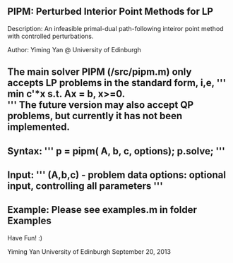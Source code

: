 PIPM: Perturbed Interior Point Methods for LP
---------------------------------------------------------------------------
Description:
An infeasible primal-dual path-following inteiror point method with 
controlled perturbations.

Author: Yiming Yan @ University of Edinburgh

The main solver PIPM (/src/pipm.m) only accepts LP problems 
in the standard form, i,e,
'''
        min c'*x s.t. Ax = b, x>=0.        
'''
The future version may also accept QP problems, but currently it has not 
been implemented.
---------------------------------------------------------------------------
Syntax:
'''
        p = pipm( A, b, c, options);
        p.solve;
'''
---------------------------------------------------------------------------
Input: 
'''
        (A,b,c) - problem data
        options: optional input, controlling all parameters
'''
---------------------------------------------------------------------------
Example:
        Please see examples.m in folder Examples
---------------------------------------------------------------------------

Have Fun! :)

Yiming Yan
University of Edinburgh
September 20, 2013
